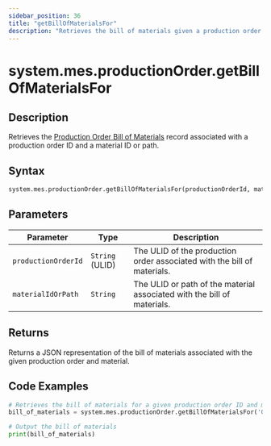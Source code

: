 ```yaml
---
sidebar_position: 36
title: "getBillOfMaterialsFor"
description: "Retrieves the bill of materials given a production order object and a material object."
---
```


# system.mes.productionOrder.getBillOfMaterialsFor

## Description

Retrieves the [Production Order Bill of Materials](../../data-model/production-order-model/production-order-bill-of-material) record associated with a production order ID and a material ID or path.

## Syntax

```python
system.mes.productionOrder.getBillOfMaterialsFor(productionOrderId, materialIdOrPath)
```

## Parameters

| Parameter           | Type            | Description                                                             |
| ------------------- | --------------- | ----------------------------------------------------------------------- |
| `productionOrderId` | `String` (ULID) | The ULID of the production order associated with the bill of materials. |
| `materialIdOrPath`  | `String`        | The ULID or path of the material associated with the bill of materials. |

## Returns

Returns a JSON representation of the bill of materials associated with the given production order and material.

## Code Examples

```python
# Retrieves the bill of materials for a given production order ID and material ID or path
bill_of_materials = system.mes.productionOrder.getBillOfMaterialsFor('01JPMTA7K3-E8EHA4MD-7C304P4Z', '01JCH3ENGW-82KJDZDR-JHGYCXQN')

# Output the bill of materials
print(bill_of_materials)
```
